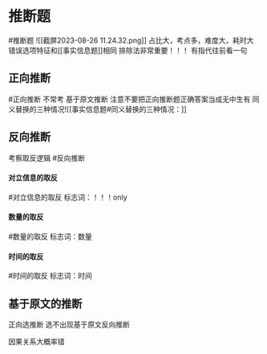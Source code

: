 # 推断题  
#推断题
![[截屏2023-08-26 11.24.32.png]]
占比大，考点多，难度大，耗时大
错误选项特征和[[事实信息题]]相同 
排除法非常重要！！！
有指代往前看一句
## 正向推断
#正向推断
不常考
基于原文推断
注意不要把正向推断题正确答案当成无中生有
同义替换的三种情况![[事实信息题#同义替换的三种情况：]]
## 反向推断
考察取反逻辑
#反向推断
#### 对立信息的取反
#对立信息的取反
标志词：！！！only
#### 数量的取反
#数量的取反
标志词：数量
#### 时间的取反
#时间的取反
标志词：时间
## 基于原文的推断
正向选推断 选不出现基于原文反向推断



因果关系大概率错